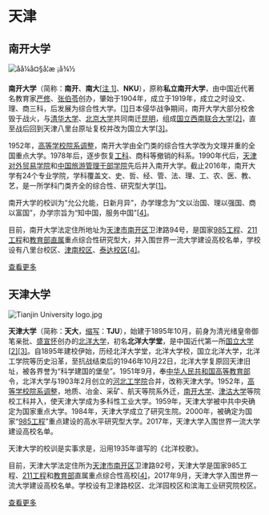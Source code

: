 # 天津

## 南开大学
![åå¼å¤§å­¦æ ¡å¾½](https://upload.wikimedia.org/wikipedia/zh/thumb/8/8f/Seal_of_Nankai_University.svg/200px-Seal_of_Nankai_University.svg.png)

**南开大学**（简称：**南开**、**南大**[[注 1\]](https://zh.wikipedia.org/wiki/%E5%8D%97%E5%BC%80%E5%A4%A7%E5%AD%A6#cite_note-1)、**NKU**），原称**私立南开大学**，由中国近代著名教育家[严修](https://zh.wikipedia.org/wiki/%E4%B8%A5%E4%BF%AE)、[张伯苓](https://zh.wikipedia.org/wiki/%E5%BC%A0%E4%BC%AF%E8%8B%93)创办，肇始于1904年，成立于1919年，成立之时设文、理、商三科，后发展为综合性大学。[[1\]](https://zh.wikipedia.org/wiki/%E5%8D%97%E5%BC%80%E5%A4%A7%E5%AD%A6#cite_note-aboutnku-2)日本侵华战争期间，南开大学大部分校舍毁于战火，与[清华大学](https://zh.wikipedia.org/wiki/%E6%B8%85%E5%8D%8E%E5%A4%A7%E5%AD%A6)、[北京大学](https://zh.wikipedia.org/wiki/%E5%8C%97%E4%BA%AC%E5%A4%A7%E5%AD%A6)共同南迁[昆明](https://zh.wikipedia.org/wiki/%E6%98%86%E6%98%8E)，组成[国立西南联合大学](https://zh.wikipedia.org/wiki/%E5%9B%BD%E7%AB%8B%E8%A5%BF%E5%8D%97%E8%81%94%E5%90%88%E5%A4%A7%E5%AD%A6)[[2\]](https://zh.wikipedia.org/wiki/%E5%8D%97%E5%BC%80%E5%A4%A7%E5%AD%A6#cite_note-3)，直至战后回到天津八里台原址复校并改为国立大学[[3\]](https://zh.wikipedia.org/wiki/%E5%8D%97%E5%BC%80%E5%A4%A7%E5%AD%A6#cite_note-%E8%92%8B%E4%BB%8B%E7%9F%B3%E4%B8%8E%E5%BC%A0%E4%BC%AF%E8%8B%93%E5%8F%8A%E5%8D%97%E5%BC%80%E5%A4%A7%E5%AD%A6-4)。

1952年，[高等学校院系调整](https://zh.wikipedia.org/wiki/1952%E5%B9%B4%E5%A4%A9%E6%B4%A5%E9%AB%98%E7%AD%89%E5%AD%A6%E6%A0%A1%E9%99%A2%E7%B3%BB%E8%B0%83%E6%95%B4)，南开大学由全门类的综合性大学改为文理并重的全国重点大学。1978年后，逐步恢复[工科](https://zh.wikipedia.org/wiki/%E5%B7%A5%E7%A8%8B%E5%AD%A6)、商科等撤销的科系。1990年代后，[天津对外贸易学院](https://zh.wikipedia.org/wiki/%E5%A4%A9%E6%B4%A5%E5%AF%B9%E5%A4%96%E8%B4%B8%E6%98%93%E5%AD%A6%E9%99%A2)和[中国旅游管理干部学院](https://zh.wikipedia.org/wiki/%E4%B8%AD%E5%9B%BD%E6%97%85%E6%B8%B8%E7%AE%A1%E7%90%86%E5%B9%B2%E9%83%A8%E5%AD%A6%E9%99%A2)先后并入南开大学。截止2016年，南开大学有24个专业学院，学科覆盖文、史、哲、经、管、法、理、工、农、医、教、艺，是一所学科门类齐全的综合性、研究型大学[[1\]](https://zh.wikipedia.org/wiki/%E5%8D%97%E5%BC%80%E5%A4%A7%E5%AD%A6#cite_note-aboutnku-2)。

南开大学的校训为“允公允能，日新月异”，办学理念为“文以治国、理以强国、商以富国”，办学宗旨为“知中国，服务中国”[[4\]](https://zh.wikipedia.org/wiki/%E5%8D%97%E5%BC%80%E5%A4%A7%E5%AD%A6#cite_note-%E5%8D%97%E5%BC%80%E5%A4%A7%E5%AD%A6%E7%AB%A0%E7%A8%8B-5)。

目前，南开大学法定住所地址为[天津市](https://zh.wikipedia.org/wiki/%E5%A4%A9%E6%B4%A5%E5%B8%82)[南开区](https://zh.wikipedia.org/wiki/%E5%8D%97%E5%BC%80%E5%8C%BA)卫津路94号，是国家[985工程](https://zh.wikipedia.org/wiki/985%E5%B7%A5%E7%A8%8B)、[211工程](https://zh.wikipedia.org/wiki/211%E5%B7%A5%E7%A8%8B)和[教育部直属](https://zh.wikipedia.org/wiki/%E4%B8%AD%E5%8D%8E%E4%BA%BA%E6%B0%91%E5%85%B1%E5%92%8C%E5%9B%BD%E6%95%99%E8%82%B2%E9%83%A8)重点综合性研究型大，并入围世界一流大学建设高校名单，学校设有八里台校区、[津南校区](https://zh.wikipedia.org/wiki/%E5%8D%97%E5%BC%80%E5%A4%A7%E5%AD%A6%E6%B4%A5%E5%8D%97%E6%A0%A1%E5%8C%BA)、[泰达校区](https://zh.wikipedia.org/wiki/%E5%8D%97%E5%BC%80%E5%A4%A7%E5%AD%A6%E6%B3%B0%E8%BE%BE%E5%AD%A6%E9%99%A2)[[4\]](https://zh.wikipedia.org/wiki/%E5%8D%97%E5%BC%80%E5%A4%A7%E5%AD%A6#cite_note-%E5%8D%97%E5%BC%80%E5%A4%A7%E5%AD%A6%E7%AB%A0%E7%A8%8B-5)。

[查看更多](../nankai/)

## 天津大学
![Tianjin University logo.jpg](https://upload.wikimedia.org/wikipedia/zh/thumb/4/43/Tianjin_University_logo.jpg/220px-Tianjin_University_logo.jpg)

**天津大学**（简称：**天大**，[缩写](https://zh.wikipedia.org/wiki/%E7%BC%A9%E5%86%99)：**TJU**），始建于1895年10月，前身为清光绪皇帝御笔亲批、[盛宣怀](https://zh.wikipedia.org/wiki/%E7%9B%9B%E5%AE%A3%E6%80%80)创办的[北洋大学](https://zh.wikipedia.org/wiki/%E5%8C%97%E6%B4%8B%E5%A4%A7%E5%AD%A6)，初名**北洋大学堂**，是中国近代第一所[国立大学](https://zh.wikipedia.org/wiki/%E5%9C%8B%E7%AB%8B%E5%A4%A7%E5%AD%B8)[[2\]](https://zh.wikipedia.org/wiki/%E5%A4%A9%E6%B4%A5%E5%A4%A7%E5%AD%A6#cite_note-2)[[3\]](https://zh.wikipedia.org/wiki/%E5%A4%A9%E6%B4%A5%E5%A4%A7%E5%AD%A6#cite_note-3)。自1895年建校伊始，历经北洋大学堂，北洋大学校，国立北洋大学，北洋工学院等历史沿革，至抗战结束后的1946年10月22日，北洋大学复原回天津旧址，被各界誉为“科学建国的堡垒”。1951年9月，奉[中华人民共和国高等教育部](https://zh.wikipedia.org/wiki/%E4%B8%AD%E5%8D%8E%E4%BA%BA%E6%B0%91%E5%85%B1%E5%92%8C%E5%9B%BD%E9%AB%98%E7%AD%89%E6%95%99%E8%82%B2%E9%83%A8)令，北洋大学与1903年2月创立的[河北工学院](https://zh.wikipedia.org/wiki/%E6%B2%B3%E5%8C%97%E5%B7%A5%E5%AD%A6%E9%99%A2)合并，改称天津大学。1952年，[高等学校院系调整](https://zh.wikipedia.org/wiki/1952%E5%B9%B4%E5%A4%A9%E6%B4%A5%E9%AB%98%E7%AD%89%E5%AD%A6%E6%A0%A1%E9%99%A2%E7%B3%BB%E8%B0%83%E6%95%B4)，地质、冶金、采矿、航天等院系外迁，[南开大学](https://zh.wikipedia.org/wiki/%E5%8D%97%E5%BC%80%E5%A4%A7%E5%AD%A6)、[津沽大学](https://zh.wikipedia.org/wiki/%E6%B4%A5%E6%B2%BD%E5%A4%A7%E5%AD%A6)等院校工科并入，使天津大学成为多科性工业大学。1959年，天津大学被中共中央确定为国家重点大学。1984年，天津大学成立了研究生院。2000年，被确定为国家“[985工程](https://zh.wikipedia.org/wiki/985%E5%B7%A5%E7%A8%8B)”重点建设的高水平研究型大学。2017年，天津大学入围世界一流大学建设高校名单。

天津大学的校训是实事求是，沿用1935年谱写的《北洋校歌》。

目前，天津大学法定住所为[天津市](https://zh.wikipedia.org/wiki/%E5%A4%A9%E6%B4%A5%E5%B8%82)[南开区](https://zh.wikipedia.org/wiki/%E5%8D%97%E5%BC%80%E5%8C%BA)卫津路92号，天津大学是国家985工程、[211工程](https://zh.wikipedia.org/wiki/211%E5%B7%A5%E7%A8%8B)和[教育部](https://zh.wikipedia.org/wiki/%E4%B8%AD%E5%8D%8E%E4%BA%BA%E6%B0%91%E5%85%B1%E5%92%8C%E5%9B%BD%E6%95%99%E8%82%B2%E9%83%A8)直属重点综合性高校[[4\]](https://zh.wikipedia.org/wiki/%E5%A4%A9%E6%B4%A5%E5%A4%A7%E5%AD%A6#cite_note-4)，2017年9月，天津大学入围世界一流大学建设高校名单。学校设有卫津路校区、北洋园校区和滨海工业研究院校区。

[查看更多](../tju/)